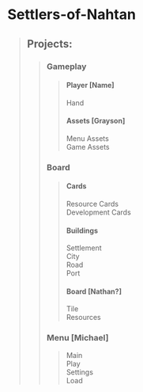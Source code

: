 # Settlers-of-Nahtan
> ## Projects:
> > ### Gameplay
> > > #### Player [Name]
> > > Hand
> > > #### Assets [Grayson]
> > > Menu Assets  
> > > Game Assets
> > ### Board
> > > #### Cards
> > > Resource Cards  
> > > Development Cards  
> > > #### Buildings
> > > Settlement  
> > > City  
> > > Road  
> > > Port  
> > > #### Board [Nathan?]
> > > Tile  
> > > Resources  
> > ### Menu [Michael]
> > > Main  
> > > Play  
> > > Settings  
> > > Load  
